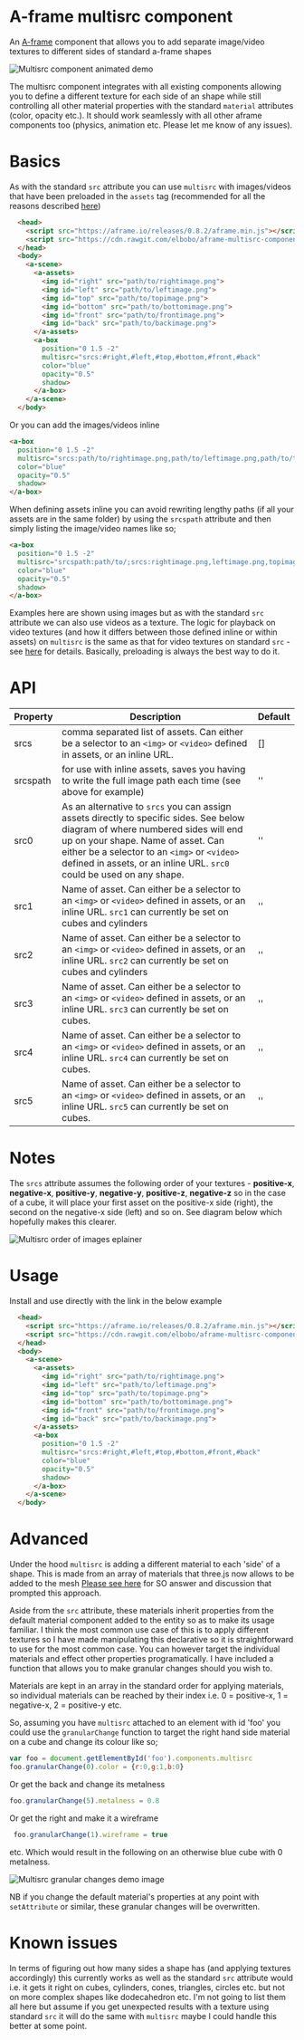 # A-frame multisrc component

An [A-frame](https://aframe.io) component that allows you to add separate image/video textures to different sides of standard a-frame shapes

![Multisrc component animated demo](https://raw.githubusercontent.com/elbobo/aframe-multisrc-component/master/multisrc_animateddemo.gif)

The multisrc component integrates with all existing components allowing you to define a different texture for each side of an shape while still controlling all other material properties with the standard `material` attributes (color, opacity etc.). It should work seamlessly with all other aframe components too (physics, animation etc. Please let me know of any issues).

# Basics

As with the standard `src` attribute you can use `multisrc` with images/videos that have been preloaded in the `assets` tag (recommended for all the reasons described [here](https://aframe.io/docs/0.8.0/core/asset-management-system.html#sidebar))

```html
  <head>
    <script src="https://aframe.io/releases/0.8.2/aframe.min.js"></script>
    <script src="https://cdn.rawgit.com/elbobo/aframe-multisrc-component/45e654c4/dist/aframe-multisrc-component.js"></script>
  </head>
  <body>
    <a-scene>
      <a-assets>
        <img id="right" src="path/to/rightimage.png">
        <img id="left" src="path/to/leftimage.png">
        <img id="top" src="path/to/topimage.png">
        <img id="bottom" src="path/to/bottomimage.png">
        <img id="front" src="path/to/frontimage.png">
        <img id="back" src="path/to/backimage.png">
      </a-assets>
      <a-box 
        position="0 1.5 -2" 
        multisrc="srcs:#right,#left,#top,#bottom,#front,#back"
        color="blue"
        opacity="0.5"
        shadow>
      </a-box>
    </a-scene>
  </body>
  ```
  Or you can add the images/videos inline
  
  ```html
  <a-box 
    position="0 1.5 -2" 
    multisrc="srcs:path/to/rightimage.png,path/to/leftimage.png,path/to/topimage.png,path/to/bottomimage.png,path/to/frontimage.png,path/to/backimage.png"
    color="blue"
    opacity="0.5"
    shadow>
  </a-box>
  ```
When defining assets inline you can avoid rewriting lengthy paths (if all your assets are in the same folder) by using the `srcspath` attribute and then simply listing the image/video names like so;
  
  ```html
  <a-box 
    position="0 1.5 -2" 
    multisrc="srcspath:path/to/;srcs:rightimage.png,leftimage.png,topimage.png,bottomimage.png,frontimage.png,backimage.png"
    color="blue"
    opacity="0.5"
    shadow>
  </a-box>
  ```
Examples here are shown using images but as with the standard `src` attribute we can also use videos as a texture. The logic for playback on video textures (and how it differs between those defined inline or within assets) on `multisrc` is the same as that for video textures on standard `src` - see [here](https://aframe.io/docs/0.8.0/components/material.html#video-textures) for details. Basically, preloading is always the best way to do it.
    
  
# API


Property | Description | Default
--- | --- | ---
srcs | comma separated list of assets. Can either be a selector to an `<img>` or `<video>` defined in assets, or an inline URL. | []
srcspath | for use with inline assets, saves you having to write the full image path each time (see above for example) | ''
src0 | As an alternative to `srcs` you can assign assets directly to specific sides. See below diagram of where numbered sides will end up on your shape. Name of asset. Can either be a selector to an `<img>` or `<video>` defined in assets, or an inline URL. `src0` could be used on any shape. | ''
src1 | Name of asset. Can either be a selector to an `<img>` or `<video>` defined in assets, or an inline URL. `src1` can currently be set on cubes and cylinders | ''
src2 | Name of asset. Can either be a selector to an `<img>` or `<video>` defined in assets, or an inline URL. `src2` can currently be set on cubes and cylinders | ''
src3 | Name of asset. Can either be a selector to an `<img>` or `<video>` defined in assets, or an inline URL. `src3` can currently be set on cubes. | ''
src4 | Name of asset. Can either be a selector to an `<img>` or `<video>` defined in assets, or an inline URL. `src4` can currently be set on cubes. | ''
src5 |  Name of asset. Can either be a selector to an `<img>` or `<video>` defined in assets, or an inline URL. `src5` can currently be set on cubes. | ''

  
# Notes

The `srcs` attribute assumes the following order of your textures - **positive-x**, **negative-x**, **positive-y**, **negative-y**, **positive-z**, **negative-z** so in the case of a cube, it will place your first asset on the positive-x side (right), the second on the negative-x side (left) and so on. See diagram below which hopefully makes this clearer.

![Multisrc order of images eplainer](https://github.com/elbobo/aframe-multisrc-component/blob/master/cubediagramv2.png?raw=true)

# Usage

Install and use directly with the link in the below example

```html
  <head>
    <script src="https://aframe.io/releases/0.8.2/aframe.min.js"></script>
    <script src="https://cdn.rawgit.com/elbobo/aframe-multisrc-component/45e654c4/dist/aframe-multisrc-component.js"></script>
  </head>
  <body>
    <a-scene>
      <a-assets>
        <img id="right" src="path/to/rightimage.png">
        <img id="left" src="path/to/leftimage.png">
        <img id="top" src="path/to/topimage.png">
        <img id="bottom" src="path/to/bottomimage.png">
        <img id="front" src="path/to/frontimage.png">
        <img id="back" src="path/to/backimage.png">
      </a-assets>
      <a-box 
        position="0 1.5 -2" 
        multisrc="srcs:#right,#left,#top,#bottom,#front,#back"
        color="blue"
        opacity="0.5"
        shadow>
      </a-box>
    </a-scene>
  </body>
  ```

# Advanced

Under the hood `multisrc` is adding a different material to each 'side' of a shape. This is made from an array of materials that three.js now allows to be added to the mesh [Please see here](https://stackoverflow.com/a/50645451/1729877) for SO answer and discussion that prompted this approach.

Aside from the `src` attribute, these materials inherit properties from the default material component added to the entity so as to make its usage familiar. I think the most common use case of this is to apply different textures so I have made manipulating this declarative so it is straightforward to use for the most common case. You can however target the individual materials and effect other properties programatically. I have included a function that allows you to make granular changes should you wish to.

Materials are kept in an array in the standard order for applying materials, so individual materials can be reached by their index i.e. 0 = positive-x, 1 = negative-x, 2 = positive-y etc.

So, assuming you have `multisrc` attached to an element with id 'foo' you could use the `granularChange` function to target the right hand side material on a cube and change its colour like so;

```javascript
var foo = document.getElementById('foo').components.multisrc
foo.granularChange(0).color = {r:0,g:1,b:0}
```

Or get the back and change its metalness

```javascript
foo.granularChange(5).metalness = 0.8
```

Or get the right and make it a wireframe

```javascript
 foo.granularChange(1).wireframe = true
```

etc. Which would result in the following on an otherwise blue cube with 0 metalness.

![Multisrc granular changes demo image](https://github.com/elbobo/aframe-multisrc-component/blob/master/targeting.gif?raw=true)

NB if you change the default material's properties at any point with `setAttribute` or similar, these granular changes will be overwritten.

# Known issues

In terms of figuring out how many sides a shape has (and applying textures accordingly) this currently works as well as the standard `src` attribute would i.e. it gets it right on cubes, cylinders, cones, triangles, circles etc. but not on more complex shapes like dodecahedron etc. I'm not going to list them all here but assume if you get unexpected results with a texture using standard `src` it will do the same with `multisrc` maybe I could handle this better at some point.

